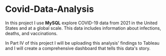 # Covid-Data-Analysis
In this project I use **MySQL** explore COVID-19 data from 2021 in the United States and at a global scale. This data includes information about infections, deaths, and vaccinations.

In Part IV of this project I will be uploading this analysis' findings to Tableau and I will create a comprehensive dashboard that tells this data's story.
